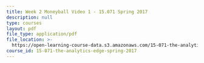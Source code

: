 ```yaml
---
title: Week 2 Moneyball Video 1 - 15.071 Spring 2017
description: null
type: courses
layout: pdf
file_type: application/pdf
file_location: >-
  https://open-learning-course-data.s3.amazonaws.com/15-071-the-analytics-edge-spring-2017/9573ac589ee65559695bb7ef1962866b_MIT15_071S17_Unit2_Moneyball.pdf
course_id: 15-071-the-analytics-edge-spring-2017
---
```

